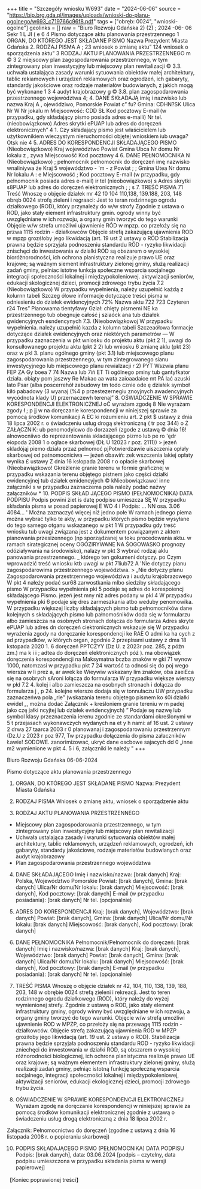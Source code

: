 +++
title = "Szczegóły wniosku W693"
date = "2024-06-06"
source = "https://bip.brg.gda.pl/images/uploads/wnioski-do-planu-ogolnego/w693_c719766c96f8.pdf"
tags = ["obręb: 0024", "wnioski-ogolne"]
geolinks = []
raw = "Biuro Rozwoju Gdańska 2) (2) ; 2024 -06- 06 Sekr 1 L JI ( e 6 4 Pismo dotyczące aktu planowania przestrzennego 1 ORGAN, DO KTÓREGO JEST SKŁADANE PISMO Nazwa Prezydent Miasta Gdańska 2. RODZAJ PISMA A ; 23 wniosek o zmianę aktu” 124 wniosek o sporządzenia aktu” 3 RODZAJ AKTU PLANOWANIA PRZESTRZENNEGO m © 3 2 miejscowy plan zagospodarowania przestrzennego, w tym zintegrowany pian inwestycyjny lub miejscowy plan rewitalizacji © 3.3. uchwała ustalająca zasady  warunki sytuowania obiektów małej architektury, tablic rekiamowych i urządzeń reklamowych oraz ogrodzeń, ich gabaryty, standardy jakościowe oraz rodzaje materiałów budowianych, z jakich mogą być wykonane 1 3 4 audyt krajobrazowy g © 3.8. plan zagospodarowania przestrzennego województwa 4; 4. DANE SKŁADAJĄ imię i nazwisko lub nazwa Kraj A , ojewódziwo, Pomorskie Powiat c” fu? Gmina: CDHN?SK Ulica Nr W  Nr jokalu m Miejscowość: CDD SŁ Kod pocztowy E-mail (w przypadku, gdy składający pismo posiada adres e-maili) Nr tel. (nieobowiązkowo) Adres skrytki ePUAP lub adres do doręczeń elektronicznych” 4 1. Czy składający pismo jest właścicielem lub użytkownikiem wieczystym nieruchomości objętej wnioskiem iub uwaga? Otsk nie 4 5. ADRES DO KORESPONDENCJI SKŁADAJĄCEGO PISMO (Nieobowiązkowo) Kraj województwo Powiat Gmina Ubca Nr domu Nr lokalu z , zywa Miejscowość Kod pocztowy 4 6. DANE PEŁNOMOCNIKA N (Nieobowiązkowo) ; pełnomocnik pełnomocnik do doręczeń imę  nazwisko wnaliniywa że Kraj 5 województwo - 'm - z Powiat ; ; Gmina Utea Nr domu Nr lokalu A : e Miejscowość ; Kod pocztowy E-mail (w przypadku, gdy pełnomocnik posiada adres e-mail) ir tel (nieobowiązkowo) s Adres skrytki s8PUAP lub adres do doręczeń eiektronicznych ; ; s 7. TREŚĆ PISMA 71 Treść Wnoszę o objęcie działek mr 42 f0 104 110,138, 139.188, 203, 148 obręb 0024 strofą zieleni i regraaci: Jest to teran rodzinnego ogrodu działkowego (ROD), który przynależy do w/w strofy Zgodnie z ustawa o ROD, jako stały eiement infrastruktury gmin. ogrody winny być uwzględniane w ich rozwoju, a organy gmin tworzyć do tego warunki Objęcie w/w strefa umożliwi ujawnienie RÓD w mpzp. co przełoży się na przwa 1115 rodzin - działkowców Objęcie strefą zakazującą ujawnienia ROD w mpzp grozśłoby jego likwidacją (art. 19 ust 2 ustawy o RÓD Stabilizacja prawna będzie sprzyjała podnoszeniu standardu RÓD - ryzyko likwidacji znischęci do inwestowania w dzialki RÓD są obszarem o wysokiej bioróżnorodności, ich ochrona planistyczna realizuje prawo UE oraz krajowe; są ważnym siement infrastruktury zielonej gminy, służą realizacji zadań gminy, pelniac istotne łunkcja społeczne wsparcia socjalnego integracji społeczności lokalnej i międzypokoleniowej. aktywizacji seniorów, edukacji skologicznej dzieci, promocji zdrowego trybu życia 7.2 (Nieobowiązkowo) W przypadku wypełnienia, należy uzupełnić każdą z kolurnn tabeli Szczeg ółowe informacje dotyczące treści pisma w odniesieniu do działek ewidencyjnych  72% Nazwa aktu 722 723 Czyteren r24 Tres”  Pianowama tientyfawy Gział: chięty pisrnemi NE  ka przestrzennego tub obegnuje całość  j sziaóck ana tub działek gwidencyjnych esndencynych 7.3. (Nieobowiązkowoj W przypadku wypełnienia. należy uzupełnić kazda z kolumn tabeli Szczeaółowa formacje dotyczące działek ewidencyjnych oraz niektórych parametrów — W przypadku zaznaczenia w pkt wniosku do projektu aktu (pkt 2 1), uwagi do konsulłowanego projektu aktu (pkt 2 2) lub wniosku 6 zmianę aklu (pkt 23) oraz w pkl 3. planu ogólnego gminy (pkt 3.1) lub miejscowego planu zagospodarowania przestrzennego, w tym zintegrowanego sianu inwestycyjnego lub miejscowego planu rewialzacji r 2) PYT Wszwia płanu FEP ZA Gy boea  7 74 Nazwa lub 7iń ET Ti ogólnego pminy tub gantyfkator działa. obiąty pom jaszwy Re Makao aa wata zaioaadaice mt PA lać azuski lato Psar (alba poscerrehół zabudowy tm todo cznie ode ę działek syrnboł kiłó pabadowy (3 wyanaj (%4 p przestezernegiu znoyjnych awadencyjnych wycódnota klady U) przernaczewh terenaj” 8. OŚWIADCZENIE W SPRAWIE KORESPONDENCJI ELEKTRONICZNEJ oĆ wyrażam zgodę 8 Nie wyrażam zgody ł ; p jj w na doręczanie korespondencji w niniejszej sprawie za pomocą środków komunikacji A EC ki rozumieniu art. 2 pkt $ ustawy z dnia 18 lipca 2002 r. o świadczeniu usług drogą słektroniczną ( tr poz 344) o Ź ZAŁĄCZNIK: ub penomodyicwo do dorzazeń (zgode z ustawą © dnia 16! alnowocniiwo do reprezentowania skladającego pizmo lub pe ro 'ędr  eiopoda 2008 1 o ogłace skarbowej (DŁ U 12023 r poz. 2111)) > jezeń skladójąj piemo działa przaż pelnomoć pjPotwierdzawie uiszczenia opłały skarbowej od patnomocniciwa — jeżeń obawiń: zek wszczenia lakiej opłaty wynika £ ustawy Z dnia 16 ksłopada 2008 r o opłacie skarbowej (Nieobawiązkowo! Gkreżlenie granie terenu w formie graficznej w przypadku wskazania terenu objętego pistnem jako części działki ewidencyjnej tub działek emidencyjych © kNieobowiązkawo! inne załączniki s w przypadku zaznaczema pola należy podać nażwy załączników * 10. PODPIS SKŁAD JĄCEGO PISMO (PEŁNOMOCNIKA)  DATA PODPISU Podpis powini żiet is  datę podpisu umieszcza SĘ W przypadku składania pisma w posad papierowej E WO 4 i Podpis: ... NN osa. 3.06 4084... ' Można zaznaczyć więcej niż jedno połe W ramach jednego piema można wybrać tylko te akty, w przypadku których pismo będzie wysyłane do tego samego otganu wskazanego w pkt 1 W przypadku gdy treść wniosku tub uwagi związana jest z dokumentem powiązanym z aktem pianowania przesizennego (np sporządzanej w toku procedowania aktu. w ramach sirategicznej oceny OGÓZIRYWANE NA ŚOGOWASKO prognozy odóziaływania na środowisko), nalazy w pkt 3 wybrać rodzaj aklu panowania przestrzennego. _ którego ten gokumeni dotyczy. po Czym wprowadzić treść wniosku ktb uwagi w pkt 71iub72 A 'Nie dotyczy pianu zagospodarowima przestrzennego województwa. > „Nie dotyczy płanu Zagospodarowania przestrzennego wojewódziwa i audytu krajobrazowego W pkt 4 nałeży podać sur68 zarwostkania mlbo siedziby składającego pismo W przypaciku wypełnienia pki 5 podaje sę adres do korespoiencj składającego Pismo. jezeń jest mny niż adres podany w pkl 4 W przypadku wypełnienia pki 6 podaje się dres zarmeszkania atbo weduby penomowika. W przypadku większej liczby składających pismo tub pełnomocników dane kolejnych s składających pismo lub pałnomośników doda się w formularzu ałbo zamieszcza na osobnych stronach  dołącza do formułarza Adres skryte ePUAP lub adres dn doręczeń ciektronicznych wskazuje się W przypadku wyrażenia zgody na doręczanie korespondencji ke RAE O admi ka ha cych z ad przypadków, w których organ, zgodnie 2 przepisami ustawy z dma 18 kstopada 2020 1. 6 doręczeń PPTCZYY (Dz U. z 2023r poz. 285, z późn zm.) ma k i i ; adtea do doręczeń elektronicznych póź ). ma obowiązek doręczenia korespondencji na Maksymatna bczba znaków w gki 71 wynow 1000, natomzasi w przypadku pkt 7 24 wartość ta odnosi się do poj wego wiersza w li prez a, ar awek ke Wieywiw wskazany lim znaków, oba zaeiEca się na osobrych sAroni lołącza do formularza W przypadku większe wierszy w płd 7.2 4. kolej i albo zamieszcza na osobnych stronach i dołącza do formularza j , p 24. kolejne wiersze dodaja się w tonnułaczu UW przypadku zaznaczeńwa pola „rie” (wskazania terenu objętego pismem ko ś0i działki ewidel „, można dodać Załącznik + kreśloniem granie tereniu w m padej jako czę jałki ncyjtej lub działek evńdencyjnych) ” Podaje sę nazwę lub symbol klasy przeznaczenia ierenu zgodnie ze standardami określonymi w 5 t przejasach wykonawczych wydanych na et y h nami: af 16 ust. 2 ustawy 2 drwa 27 taarca 2003 r 0 płanowanaj i zagospodarowaniu przestrzennym (Dz.U z 2023 r poz 977, Tw przypadku dołączenia do pisma załaczników Ławie! SODOWE. zanorimizować, ukryć dane oscbowe sajacych dd 0 „inne m2 wymienione w pkt 4. 5 i 6, załączniki le należy "
+++

Biuro Rozwoju Gdańska
06-06-2024

Pismo dotyczące aktu planowania przestrzennego

1. ORGAN, DO KTÓREGO JEST SKŁADANE PISMO
Nazwa: Prezydent Miasta Gdańska

2. RODZAJ PISMA
Wniosek o zmianę aktu, wniosek o sporządzenie aktu

3. RODZAJ AKTU PLANOWANIA PRZESTRZENNEGO
- Miejscowy plan zagospodarowania przestrzennego, w tym zintegrowany plan inwestycyjny lub miejscowy plan rewitalizacji
- Uchwała ustalająca zasady i warunki sytuowania obiektów małej architektury, tablic reklamowych, urządzeń reklamowych, ogrodzeń, ich gabaryty, standardy jakościowe, rodzaje materiałów budowlanych oraz audyt krajobrazowy
- Plan zagospodarowania przestrzennego województwa

4. DANE SKŁADAJĄCEGO
Imię i nazwisko/nazwa: [brak danych]
Kraj: Polska, Województwo Pomorskie
Powiat: [brak danych], Gmina: [brak danych]
Ulica/Nr domu/Nr lokalu: [brak danych]
Miejscowość: [brak danych], Kod pocztowy: [brak danych]
E-mail (w przypadku posiadania): [brak danych]
Nr tel. (opcjonalnie)

5. ADRES DO KORESPONDENCJI
Kraj: [brak danych], Województwo: [brak danych]
Powiat: [brak danych], Gmina: [brak danych]
Ulica/Nr domu/Nr lokalu: [brak danych]
Miejscowość: [brak danych], Kod pocztowy: [brak danych]

6. DANE PEŁNOMOCNIKA
Pełnomocnik/Pełnomocnik do doręczeń: [brak danych]
Imię i nazwisko/nazwa: [brak danych]
Kraj: [brak danych], Województwo: [brak danych]
Powiat: [brak danych], Gmina: [brak danych]
Ulica/Nr domu/Nr lokalu: [brak danych]
Miejscowość: [brak danych], Kod pocztowy: [brak danych]
E-mail (w przypadku posiadania): [brak danych]
Nr tel. (opcjonalnie)

7. TREŚĆ PISMA
Wnoszę o objęcie działek nr 42, 104, 110, 138, 139, 188, 203, 148 w obrębie 0024 strefą zieleni i rekreacji. Jest to teren rodzinnego ogrodu działkowego (ROD), który należy do wyżej wymienionej strefy. Zgodnie
z ustawą o ROD, jako stały element infrastruktury gminy, ogrody winny być uwzględniane w ich rozwoju, a organy gminy tworzyć do tego warunki. Objęcie w/w strefą umożliwi ujawnienie ROD w MPZP, co przełoży się na przewagę 1115 rodzin - działkowców. Objęcie strefą zakazującą ujawnienia ROD w MPZP groziłoby jego likwidacją (art. 19 ust. 2 ustawy o ROD). Stabilizacja prawna będzie sprzyjała podnoszeniu standardu ROD - ryzyko likwidacji zniechęci do inwestowania w działki ROD, są obszarem o wysokiej różnorodności biologicznej, ich ochrona planistyczna realizuje prawo UE oraz krajowe; są ważnym elementem infrastruktury zielonej gminy, służą realizacji zadań gminy, pełniąc istotną funkcję społeczną wsparcia socjalnego, integracji społeczności lokalnej i międzypokoleniowej, aktywizacji seniorów, edukacji ekologicznej dzieci, promocji zdrowego trybu życia.

8. OŚWIADCZENIE W SPRAWIE KORESPONDENCJI ELEKTRONICZNEJ
Wyrażam zgodę na doręczanie korespondencji w niniejszej sprawie za pomocą środków komunikacji elektronicznej zgodnie z ustawą o świadczeniu usług drogą elektroniczną z dnia 18 lipca 2002 r.

Załącznik: Pełnomocnictwo do doręczeń (zgodne z ustawą z dnia 16 listopada 2008 r. o popieraniu skarbowej)

10. PODPIS SKŁADAJĄCEGO PISMO (PEŁNOMOCNIKA) DATA PODPISU
Podpis: [brak danych], data: 03.06.2024
[podpis – czytelny, data podpisu umieszczona w przypadku składania pisma w wersji papierowej]

【Koniec poprawionej treści】


